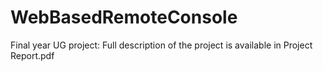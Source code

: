 # WebBasedRemoteConsole
Final year UG project:
Full description of the project is available in Project Report.pdf
